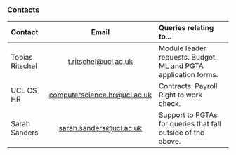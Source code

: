 ### Contacts

| Contact      | Email | Queries relating to...                                         |
| :---        |    :----:   |:---------------------------------------------------------------|
| Tobias Ritschel | <t.ritschel@ucl.ac.uk> | Module leader requests. Budget. ML and PGTA application forms. |
| UCL CS HR | <computerscience.hr@ucl.ac.uk> | Contracts. Payroll. Right to work check.                       |
| Sarah Sanders | <sarah.sanders@ucl.ac.uk> | Support to PGTAs for queries that fall outside of the above.   |
